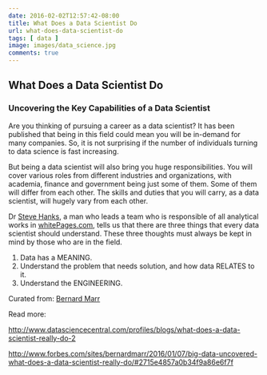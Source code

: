 ```yaml
---
date: 2016-02-02T12:57:42-08:00
title: What Does a Data Scientist Do
url: what-does-data-scientist-do
tags: [ data ]
image: images/data_science.jpg
comments: true
---
```


## What Does a Data Scientist Do

### Uncovering the Key Capabilities of a Data Scientist


Are you thinking of pursuing a career as a data scientist? It has been published that being in this field could mean you will be in-demand for many companies. So, it is not surprising if the number of individuals turning to data science is fast increasing.

But being a data scientist will also bring you huge responsibilities. You will cover various roles from different industries and organizations, with academia, finance and government being just some of them. Some of them will differ from each other. The skills and duties that you will carry, as a data scientist, will hugely vary from each other.

Dr [Steve Hanks](https://www.linkedin.com/in/hankssteve), a man who leads a team who is responsible of all analytical works in [whitePages.com](http://whitepages.com), tells us that there are three things that every data scientist should understand. These three thoughts must always be kept in mind by those who are in the field.

1. Data has a MEANING.
2. Understand the problem that needs solution, and how data RELATES to it.
3. Understand the ENGINEERING.



Curated from: [Bernard Marr](http://www.forbes.com/sites/bernardmarr/)

Read more:

http://www.datasciencecentral.com/profiles/blogs/what-does-a-data-scientist-really-do-2

http://www.forbes.com/sites/bernardmarr/2016/01/07/big-data-uncovered-what-does-a-data-scientist-really-do/#2715e4857a0b34f9a86e6f7f
